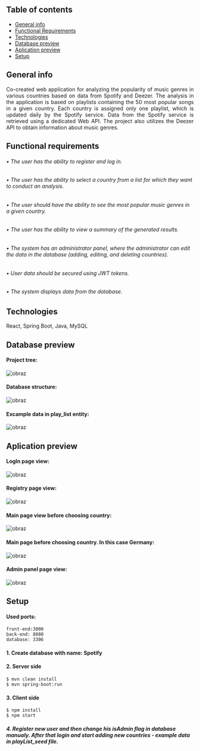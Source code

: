 ## Table of contents
* [General info](#general-info)
* [Functional Requirements](#functional-requirements)
* [Technologies](#technologies)
* [Database preview](#database-preview)
* [Aplication preview](#aplication-preview)
* [Setup](#setup)



## General info
<div>
<p align="justify"> 
Co-created web application for analyzing the popularity of music genres in various countries based on data from Spotify and Deezer.
The analysis in the application is based on playlists containing the 50 most popular songs in a given country. Each country is assigned only one playlist, 
which is updated daily by the Spotify service. Data from the Spotify service is retrieved using a dedicated Web API. 
The project also utilizes the Deezer API to obtain information about music genres.
</p>
</div>

## Functional requirements
###### • The user has the ability to register and log in.
###### • The user has the ability to select a country from a list for which they want to conduct an analysis.
###### • The user should have the ability to see the most popular music genres in a given country.
###### • The user has the ability to view a summary of the generated results.
###### • The system has an administrator panel, where the administrator can edit the data in the database (adding, editing, and deleting countries).
###### • User data should be secured using JWT tokens.
###### • The system displays data from the database.



## Technologies 

React, Spring Boot, Java, MySQL



## Database preview

#### Project tree:
![obraz](https://github.com/Bunzu013/Spotify/assets/83347605/570a793c-198c-4cb2-a9e1-690f0ee73624)

#### Database structure:
![obraz](https://github.com/Bunzu013/Spotify/assets/83347605/510ce620-cb87-43a1-97fc-335260e52a80)

#### Excample data in play_list entity:
![obraz](https://github.com/Bunzu013/Spotify/assets/83347605/cf99f098-c4b9-4ebc-b9a2-3d68d2d5fda5)



## Aplication preview

#### LogIn page view:
![obraz](https://github.com/Bunzu013/Spotify_data/assets/83347605/6e2c7520-4c6d-487c-ac2c-40abc58cf166)

#### Registry page view:
![obraz](https://github.com/Bunzu013/Spotify_data/assets/83347605/1c2ef098-d77a-4910-8dee-3b8d2891d333)

#### Main page view before choosing country:
![obraz](https://github.com/Bunzu013/Spotify_data/assets/83347605/5505915c-6c36-4259-a832-5fd1c3e2c3d6)

#### Main page before choosing country. In this case Germany:
![obraz](https://github.com/Bunzu013/Spotify_data/assets/83347605/82669ba8-86d9-44de-89e5-025b868e213f)

#### Admin panel page view:
![obraz](https://github.com/Bunzu013/Spotify_data/assets/83347605/6dcf4b45-c978-496e-a551-fe27102a8628)



## Setup
#### Used ports:
```
front-end:3000
back-end: 8080
database: 3306
```

#### 1. Create database with name: Spotify
#### 2. Server side
```
$ mvn clean install
$ mvn spring-boot:run
```
#### 3. Client side
```
$ npm install
$ npm start
```

##### 4. Register new user and then change his isAdmin flag in database manualy. After that login and start adding new countries - example data in playList_seed file.



